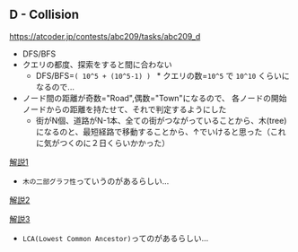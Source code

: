 ## D - Collision
https://atcoder.jp/contests/abc209/tasks/abc209_d

* DFS/BFS
* クエリの都度、探索をすると間に合わない
  * DFS/BFS=`( 10^5 + (10^5-1) ) ` * クエリの数=`10^5` で `10^10` くらいになるので...
* ノード間の距離が奇数="Road",偶数="Town"になるので、 各ノードの開始ノードからの距離を持たせて、それで判定するようにした
  * 街がN個、道路がN-1本、全ての街がつながっていることから、木(tree)になるのと、最短経路で移動することから、↑でいけると思った（これに気がつくのに２日くらいかかった）

[解説1](https://atcoder.jp/contests/abc209/editorial/2229)

* `木の二部グラフ性`っていうのがあるらしい...

[解説2](https://yunix-kyopro.hatenablog.com/entry/2021/07/11/020240?_ga=2.121161536.9506465.1625937519-1301098457.1625937519)

[解説3](https://blog.hamayanhamayan.com/entry/2021/07/11/154020)

* `LCA(Lowest Common Ancestor)`ってのがあるらしい...
